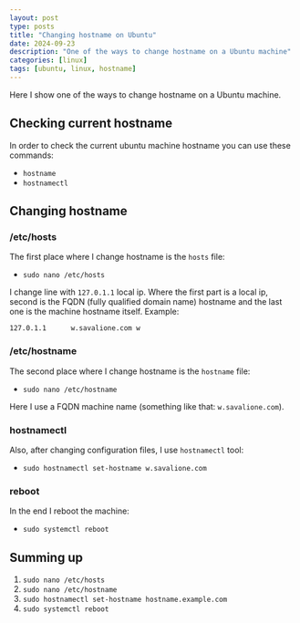 ```yaml
---
layout: post
type: posts
title: "Changing hostname on Ubuntu"
date: 2024-09-23
description: "One of the ways to change hostname on a Ubuntu machine"
categories: [linux]
tags: [ubuntu, linux, hostname]
---
```


Here I show one of the ways to change hostname on a Ubuntu machine.

## Checking current hostname
In order to check the current ubuntu machine hostname you can use these commands:
* `hostname`
* `hostnamectl`

## Changing hostname
### /etc/hosts
The first place where I change hostname is the `hosts` file:
* `sudo nano /etc/hosts`

I change line with `127.0.1.1` local ip.
Where the first part is a local ip, second is the FQDN (fully qualified domain name) hostname and the last one is the machine hostname itself.
Example:
```
127.0.1.1      w.savalione.com w
```

### /etc/hostname
The second place where I change hostname is the `hostname` file:
* `sudo nano /etc/hostname`

Here I use a FQDN machine name (something like that: `w.savalione.com`).

### hostnamectl
Also, after changing configuration files, I use `hostnamectl` tool:
* `sudo hostnamectl set-hostname w.savalione.com`

### reboot
In the end I reboot the machine:
* `sudo systemctl reboot`

## Summing up
1. `sudo nano /etc/hosts`
2. `sudo nano /etc/hostname`
3. `sudo hostnamectl set-hostname hostname.example.com`
4. `sudo systemctl reboot`
